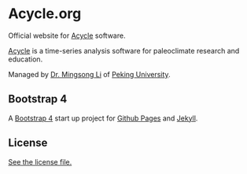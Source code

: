 
# Acycle.org

Official website for [Acycle](https://acycle.org/) software.

[Acycle](https://acycle.org/) is a time-series analysis software for paleoclimate research and education.

Managed by [Dr. Mingsong Li](http://faculty.pku.edu.cn/li/en) of [Peking University](http://english.pku.edu.cn/).

## Bootstrap 4

A [Bootstrap 4](https://getbootstrap.com/) start up project for [Github Pages](https://pages.github.com/) and [Jekyll](https://jekyllrb.com/).

## License

[See the license file.](./LICENSE.md)
